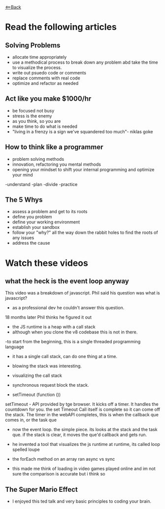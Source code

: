 [<==Back](README.md)

# Read the following articles

## Solving Problems

- allocate time appropriately
- use a methodical process to break down any problem abd take the time to visualize the process.
- write out psuedo code or comments
- replace comments with real code
- optimize and refactor as needed

## Act like you make $1000/hr

- be focused not busy
- stress is the enemy
- as you think, so you are
- make time to do what is needed
- "living in a frenzy is a sign we've squandered too much"- niklas goke

## How to think like a programmer

- problem solving methods
- innovation, refactoring you mental methods
- opening your mindset to shift your internal programming and optimize your mind

-understand
-plan
-divide
-practice

## The 5 Whys

- assess a problem and get to its roots
- define you problem
- define your working environment
- establish your sandbox
- follow your "why?" all the way down the rabbit holes to find the roots of any issues
- address the cause

# Watch these videos

## what the heck is the event loop anyway

This video was a breakdown of javascript. Phil said his question was what is javascript?

- as a professional dev he couldn't answer this question.


18 months later Phil thinks he figured it out

- the JS runtime is a heap with a call stack
- although when you clone the v8 codebase this is not in there.

-to start from the beginning, this is a single threaded programming language

- it has a single call stack, can do one thing at a time.

- blowing the stack was interesting.

- visualizing the call stack

- synchronous request block the stack.

- setTimeout (function ())

setTimeout - API provided by tge browser. It kicks off a timer. It handles the countdown for you. the set Timeout Call itself is complete so it can come off the stack. The timer in the webAPI completes, this is when the callback que comes in, or the task que

- now the event loop. the simple piece. its looks at the stack and the task que. if the stack is clear, it moves the que'd callback and gets run.

- he invented a tool that visualizes the js runtime at runtime, its called loop spelled loupe

- the forEach method on an array ran async vs sync

- this made me think of loading in video games played online and im not sure the comparison is accurate but i think so

## The Super Mario Effect

- I enjoyed this ted talk and very basic principles to coding your brain.
